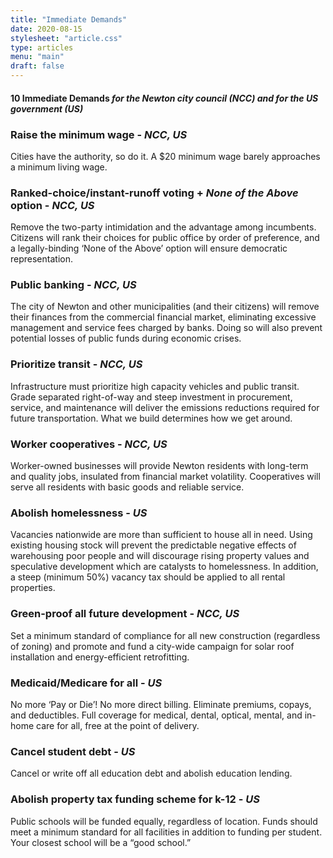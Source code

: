 ```yaml
---
title: "Immediate Demands"
date: 2020-08-15
stylesheet: "article.css"
type: articles
menu: "main"
draft: false
---
```


#### 10 Immediate Demands _for the Newton city council (**NCC**) and for the US government (**US**)_

### Raise the minimum wage - _**NCC, US**_
Cities have the authority, so do it. A $20 minimum wage barely  approaches a minimum living wage.

### Ranked-choice/instant-runoff voting + _None of the Above_ option - _**NCC, US**_
Remove the two-party intimidation and the advantage among incumbents. Citizens will rank their choices for public office by order of preference, and a legally-binding ‘None of the Above’ option will ensure democratic representation.

### Public banking - _**NCC, US**_
The city of Newton and other municipalities (and their citizens) will remove their finances from the commercial financial market, eliminating excessive management and service fees charged by banks. Doing so will also prevent potential losses of public funds during economic crises.

### Prioritize transit - _**NCC, US**_
Infrastructure must prioritize high capacity vehicles and public transit. Grade separated right-of-way and steep investment in procurement, service, and maintenance will deliver the emissions reductions required for future transportation. What we build determines how we get around.

### Worker cooperatives - _**NCC, US**_
Worker-owned businesses will provide Newton residents with long-term and quality jobs, insulated from financial market volatility. Cooperatives will serve all residents with basic goods and reliable service.

### Abolish homelessness - _**US**_
Vacancies nationwide are more than sufficient to house all in need. Using existing housing stock will prevent the predictable negative effects of warehousing poor people and will discourage rising property values and speculative development which are catalysts to homelessness. In addition, a steep (minimum 50%) vacancy tax should be applied to all rental properties.

### Green-proof all future development - _**NCC, US**_
Set a minimum standard of compliance for all new construction (regardless of zoning) and promote and fund a city-wide campaign for solar roof installation and energy-efficient retrofitting.

### Medicaid/Medicare for all - _**US**_
No more ‘Pay or Die’! No more direct billing. Eliminate premiums, copays, and deductibles. Full coverage for medical, dental, optical, mental, and in-home care for all, free at the point of delivery.

### Cancel student debt - _**US**_
Cancel or write off all education debt and abolish education lending.

### Abolish property tax funding scheme for k-12 - _**US**_
Public schools will be funded equally, regardless of location. Funds should meet a minimum standard for all facilities in addition to funding per student. Your closest school will be a “good school.”
